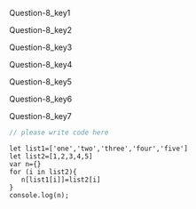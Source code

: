Question-8_key1


Question-8_key2


Question-8_key3


Question-8_key4


Question-8_key5


Question-8_key6


Question-8_key7



```javascript
// please write code here
```

```solution
let list1=['one','two','three','four','five']
let list2=[1,2,3,4,5]
var n={}
for (i in list2){
   n[list1[i]]=list2[i]
}
console.log(n);
```